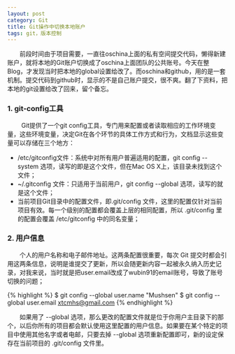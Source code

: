 ```yaml
---
layout: post
category: Git
title: Git操作中切换本地账户
tags: git，版本控制
---
```


&emsp;&emsp;前段时间由于项目需要，一直往oschina上面的私有空间提交代码，懒得新建账户，就将本地的Git账户切换成了oschina上面团队的公共账号。今天在整Blog，才发现当时把本地的global设置给改了。而oschina和github，用的是一套机制。提交代码到github时，显示的不是自己账户提交，很不爽。翻了下资料，把本地的git设置给改了回来，留个备忘。

<!--more-->

### 1. git-config工具

&emsp; &emsp;Git提供了一个git config工具，专门用来配置或者读取相应的工作环境变量，这些环境变量，决定Git在各个环节的具体工作方式和行为，文档显示这些变量可以存储在三个地方：

* /etc/gitconfig文件：系统中对所有用户普遍适用的配置，git config --system 选项，读写的即是这个文件，但在Mac OS X上，该目录未找到这个文件；
* ~/.gitconfig 文件：只适用于当前用户，git config --global 选项，读写的就是这个文件；
* 当前项目Git目录中的配置文件，即.git/config 文件，这里的配置仅针对当前项目有效。每一个级别的配置都会覆盖上层的相同配置，所以 .git/config 里的配置会覆盖 /etc/gitconfig 中的同名变量；

### 2. 用户信息

&emsp;&emsp;个人的用户名称和电子邮件地址。这两条配置很重要，每次 Git 提交时都会引用这两条信息，说明是谁提交了更新，所以会随更新内容一起被永久纳入历史记录，对我来说，当时就是把user.email改成了wubin91的email账号，导致了账号切换的问题；

{% highlight %}
$ git config --global user.name "Mushsen"
$ git config --global user.email xtcmhs@gmail.com
{% endhighlight %}

&emsp;&emsp;如果用了 --global 选项，那么更改的配置文件就是位于你用户主目录下的那个，以后你所有的项目都会默认使用这里配置的用户信息。如果要在某个特定的项目中使用其他名字或者电邮，只要去掉 --global 选项重新配置即可，新的设定保存在当前项目的 .git/config 文件里。
